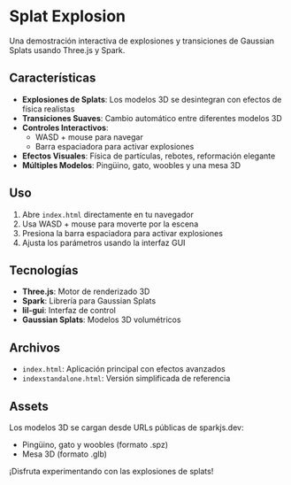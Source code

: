 # Splat Explosion

Una demostración interactiva de explosiones y transiciones de Gaussian Splats usando Three.js y Spark.

## Características

- **Explosiones de Splats**: Los modelos 3D se desintegran con efectos de física realistas
- **Transiciones Suaves**: Cambio automático entre diferentes modelos 3D
- **Controles Interactivos**: 
  - WASD + mouse para navegar
  - Barra espaciadora para activar explosiones
- **Efectos Visuales**: Física de partículas, rebotes, reformación elegante
- **Múltiples Modelos**: Pingüino, gato, woobles y una mesa 3D

## Uso

1. Abre `index.html` directamente en tu navegador
2. Usa WASD + mouse para moverte por la escena
3. Presiona la barra espaciadora para activar explosiones
4. Ajusta los parámetros usando la interfaz GUI

## Tecnologías

- **Three.js**: Motor de renderizado 3D
- **Spark**: Librería para Gaussian Splats
- **lil-gui**: Interfaz de control
- **Gaussian Splats**: Modelos 3D volumétricos

## Archivos

- `index.html`: Aplicación principal con efectos avanzados
- `indexstandalone.html`: Versión simplificada de referencia

## Assets

Los modelos 3D se cargan desde URLs públicas de sparkjs.dev:
- Pingüino, gato y woobles (formato .spz)
- Mesa 3D (formato .glb)

¡Disfruta experimentando con las explosiones de splats!
